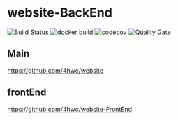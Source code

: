 # website-BackEnd

[![Build Status](https://travis-ci.com/4hwc/website-BackEnd.svg)](https://travis-ci.com/4hwc/website-BackEnd)
[![docker build](https://img.shields.io/docker/cloud/build/4hwc/website-backend-api)](https://hub.docker.com/repository/docker/4hwc/website-backend-api)
[![codecov](https://codecov.io/gh/4hwc/website-BackEnd/branch/master/graph/badge.svg)](https://codecov.io/gh/4hwc/website-BackEnd)
[![Quality Gate](https://sonarcloud.io/api/project_badges/measure?project=io.hwc:building-4hwc&metric=alert_status)](https://sonarcloud.io/dashboard/index/io.hwc:building-4hwc)

## Main

https://github.com/4hwc/website


## frontEnd

https://github.com/4hwc/website-FrontEnd
